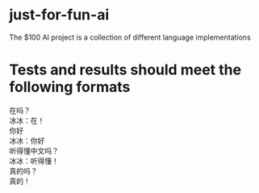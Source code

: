 # just-for-fun-ai
The $100 AI project is a collection of different language implementations

# Tests and results should meet the following formats
在吗？  
冰冰：在！   
你好   
冰冰：你好    
听得懂中文吗？   
冰冰：听得懂！  
真的吗？  
真的！   
